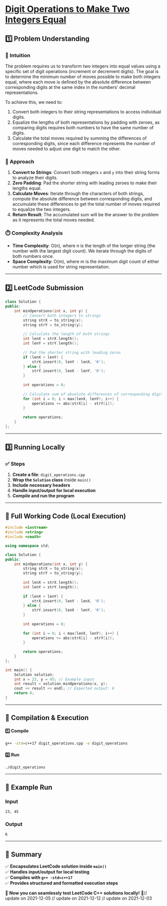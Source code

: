 # **[Digit Operations to Make Two Integers Equal](https://leetcode.com/problems/digit-operations-to-make-two-integers-equal/description/)**  

## **1️⃣ Problem Understanding**  
### **📌 Intuition**  
The problem requires us to transform two integers into equal values using a specific set of digit operations (increment or decrement digits). The goal is to determine the minimum number of moves possible to make both integers equal, where each move is defined by the absolute difference between corresponding digits at the same index in the numbers’ decimal representations.  

To achieve this, we need to:
1. Convert both integers to their string representations to access individual digits.
2. Equalize the lengths of both representations by padding with zeroes, as comparing digits requires both numbers to have the same number of digits.
3. Calculate the total moves required by summing the differences of corresponding digits, since each difference represents the number of moves needed to adjust one digit to match the other.

### **🚀 Approach**  
1. **Convert to Strings**: Convert both integers `x` and `y` into their string forms to analyze their digits.
2. **Zero Padding**: Pad the shorter string with leading zeroes to make their lengths equal.
3. **Calculate Moves**: Iterate through the characters of both strings, compute the absolute difference between corresponding digits, and accumulate these differences to get the total number of moves required to equalize the two integers.
4. **Return Result**: The accumulated sum will be the answer to the problem as it represents the total moves needed.

### **⏱️ Complexity Analysis**  
- **Time Complexity**: O(n), where n is the length of the longer string (the number with the largest digit count). We iterate through the digits of both numbers once.  
- **Space Complexity**: O(m), where m is the maximum digit count of either number which is used for string representation.

---  

## **2️⃣ LeetCode Submission**  
```cpp
class Solution {
public:
    int minOperations(int x, int y) {
        // Convert both integers to strings
        string strX = to_string(x);
        string strY = to_string(y);
        
        // Calculate the length of both strings
        int lenX = strX.length();
        int lenY = strY.length();
        
        // Pad the shorter string with leading zeros
        if (lenX < lenY) {
            strX.insert(0, lenY - lenX, '0');
        } else {
            strY.insert(0, lenX - lenY, '0');
        }
        
        int operations = 0;
        
        // Calculate sum of absolute differences of corresponding digits
        for (int i = 0; i < max(lenX, lenY); i++) {
            operations += abs(strX[i] - strY[i]);
        }
        
        return operations;
    }
};
```  

---  

## **3️⃣ Running Locally**  
### **✅ Steps**  
1. **Create a file**: `digit_operations.cpp`  
2. **Wrap the `Solution` class** inside `main()`  
3. **Include necessary headers**  
4. **Handle input/output for local execution**  
5. **Compile and run the program**  

---  

## **📝 Full Working Code (Local Execution)**  
```cpp
#include <iostream>
#include <string>
#include <cmath>

using namespace std;

class Solution {
public:
    int minOperations(int x, int y) {
        string strX = to_string(x);
        string strY = to_string(y);
        
        int lenX = strX.length();
        int lenY = strY.length();
        
        if (lenX < lenY) {
            strX.insert(0, lenY - lenX, '0');
        } else {
            strY.insert(0, lenX - lenY, '0');
        }
        
        int operations = 0;
        
        for (int i = 0; i < max(lenX, lenY); i++) {
            operations += abs(strX[i] - strY[i]);
        }
        
        return operations;
    }
};

int main() {
    Solution solution;
    int x = 23, y = 45; // Example input
    int result = solution.minOperations(x, y);
    cout << result << endl; // Expected output: 6
    return 0;
}
```  

---  

## **🔧 Compilation & Execution**  
#### **1️⃣ Compile**  
```bash
g++ -std=c++17 digit_operations.cpp -o digit_operations
```  

#### **2️⃣ Run**  
```bash
./digit_operations
```  

---  

## **🎯 Example Run**  
### **Input**  
```
23, 45
```  
### **Output**  
```
6
```  

---  

## **📌 Summary**  
✅ **Encapsulates LeetCode solution inside `main()`**  
✅ **Handles input/output for local testing**  
✅ **Compiles with `g++ -std=c++17`**  
✅ **Provides structured and formatted execution steps**  

🚀 **Now you can seamlessly test LeetCode C++ solutions locally!** 🚀// update on 2021-12-05
// update on 2021-12-12
// update on 2021-12-03
